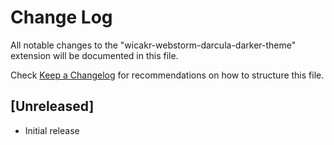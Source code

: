 # Change Log

All notable changes to the "wicakr-webstorm-darcula-darker-theme" extension will be documented in this file.

Check [Keep a Changelog](http://keepachangelog.com/) for recommendations on how to structure this file.

## [Unreleased]

- Initial release
